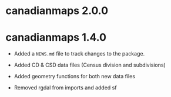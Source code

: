 # canadianmaps 2.0.0

# canadianmaps 1.4.0

* Added a `NEWS.md` file to track changes to the package.

* Added CD & CSD data files (Census division and subdivisions)
* Added geometry functions for both new data files
* Removed rgdal from imports and added sf

